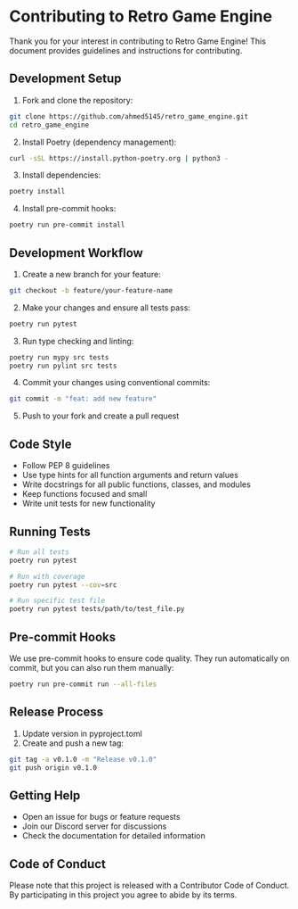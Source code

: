 # Contributing to Retro Game Engine

Thank you for your interest in contributing to Retro Game Engine! This document provides guidelines and instructions for contributing.

## Development Setup

1. Fork and clone the repository:
```bash
git clone https://github.com/ahmed5145/retro_game_engine.git
cd retro_game_engine
```

2. Install Poetry (dependency management):
```bash
curl -sSL https://install.python-poetry.org | python3 -
```

3. Install dependencies:
```bash
poetry install
```

4. Install pre-commit hooks:
```bash
poetry run pre-commit install
```

## Development Workflow

1. Create a new branch for your feature:
```bash
git checkout -b feature/your-feature-name
```

2. Make your changes and ensure all tests pass:
```bash
poetry run pytest
```

3. Run type checking and linting:
```bash
poetry run mypy src tests
poetry run pylint src tests
```

4. Commit your changes using conventional commits:
```bash
git commit -m "feat: add new feature"
```

5. Push to your fork and create a pull request

## Code Style

- Follow PEP 8 guidelines
- Use type hints for all function arguments and return values
- Write docstrings for all public functions, classes, and modules
- Keep functions focused and small
- Write unit tests for new functionality

## Running Tests

```bash
# Run all tests
poetry run pytest

# Run with coverage
poetry run pytest --cov=src

# Run specific test file
poetry run pytest tests/path/to/test_file.py
```

## Pre-commit Hooks

We use pre-commit hooks to ensure code quality. They run automatically on commit, but you can also run them manually:

```bash
poetry run pre-commit run --all-files
```

## Release Process

1. Update version in pyproject.toml
2. Create and push a new tag:
```bash
git tag -a v0.1.0 -m "Release v0.1.0"
git push origin v0.1.0
```

## Getting Help

- Open an issue for bugs or feature requests
- Join our Discord server for discussions
- Check the documentation for detailed information

## Code of Conduct

Please note that this project is released with a Contributor Code of Conduct. By participating in this project you agree to abide by its terms.